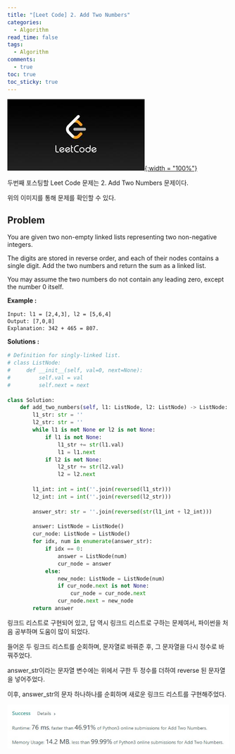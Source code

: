 ```yaml
---
title: "[Leet Code] 2. Add Two Numbers"
categories:
  - Algorithm
read_time: false
tags:
  - Algorithm
comments:
  - true
toc: true
toc_sticky: true
---
```

[![](/assets/img/LeetCode.jpeg){:width = "100%"}](https://leetcode.com/problems/add-two-numbers/)

두번째 포스팅할 Leet Code 문제는 2. Add Two Numbers 문제이다.

위의 이미지를 통해 문제를 확인할 수 있다.


## Problem
 
 You are given two non-empty linked lists representing two non-negative integers. 
 
 The digits are stored in reverse order, and each of their nodes contains a single digit. Add the two numbers and return the sum as a linked list.

 You may assume the two numbers do not contain any leading zero, except the number 0 itself.


__Example :__

````
Input: l1 = [2,4,3], l2 = [5,6,4]
Output: [7,0,8]
Explanation: 342 + 465 = 807.
````

__Solutions :__

```python
# Definition for singly-linked list.
# class ListNode:
#     def __init__(self, val=0, next=None):
#         self.val = val
#         self.next = next

class Solution:
    def add_two_numbers(self, l1: ListNode, l2: ListNode) -> ListNode:
        l1_str: str = ''
        l2_str: str = ''
        while l1 is not None or l2 is not None:
            if l1 is not None:
                l1_str += str(l1.val)
                l1 = l1.next
            if l2 is not None:
                l2_str += str(l2.val)
                l2 = l2.next

        l1_int: int = int(''.join(reversed(l1_str)))
        l2_int: int = int(''.join(reversed(l2_str)))

        answer_str: str = ''.join(reversed(str(l1_int + l2_int)))

        answer: ListNode = ListNode()
        cur_node: ListNode = ListNode()
        for idx, num in enumerate(answer_str):
            if idx == 0:
                answer = ListNode(num)
                cur_node = answer
            else:
                new_node: ListNode = ListNode(num)
                if cur_node.next is not None:
                    cur_node = cur_node.next
                cur_node.next = new_node
        return answer
```

링크드 리스트로 구현되어 있고, 답 역시 링크드 리스트로 구하는 문제여서, 파이썬을 처음 공부하며 도움이 많이 되었다.

들어온 두 링크드 리스트를 순회하며, 문자열로 바꿔준 후, 그 문자열을 다시 정수로 바꿔주었다.

answer_str이라는 문자열 변수에는 위에서 구한 두 정수를 더하여 reverse 된 문자열을 넣어주었다.

이후, answer_str의 문자 하나하나를 순회하며 새로운 링크드 리스트를 구현해주었다.

![](/assets/img/LeetCode/LeetCode_2_1.jpg)